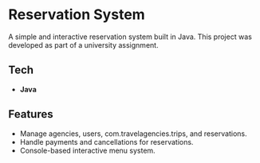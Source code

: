 # Reservation System

A simple and interactive reservation system built in Java. This project was developed as part of a university assignment.

## Tech

- **Java**

## Features

- Manage agencies, users, com.travelagencies.trips, and reservations.
- Handle payments and cancellations for reservations.
- Console-based interactive menu system.
